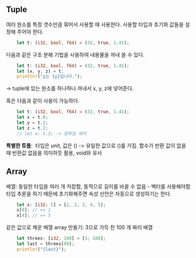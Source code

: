 ## Tuple
여러 원소를 특정 갯수만큼 묶어서 사용할 때 사용한다. 사용할 타입과 초기화 값들을 설정해 주어야 한다.
```rust
    let t: (i32, bool, f64) = (32, true, 1.41);
```

 다음과 같은 구조 분해 기법을 사용하여 내용물을 꺼내 쓸 수 있다.
```rust
	let t: (i32, bool, f64) = (32, true, 1.41);
    let (x, y, z) = t;
	println!("y는 {y}입니다.");
```
→ tuple에 있는 원소를 하나하나 꺼내서 x, y, z에 넣어준다.

혹은 다음과 같이 사용이 가능하다.
```rust
	let t: (i32, bool, f64) = (32, true, 1.41);
    let x = t.0;
    let y = t.1;
    let z = t.2;
    // let w: t.3; -> 컴파일 에러
```

**특별한 튜플**:  타입은 unit, 값은 () -> 유일한 값으로 ()를 가짐.
함수가 반환 값이 없을 때 반환값 없음을 의미하듯 활용, void와 유사

## Array
배열: 동일한 타입을 여러 개 저장함, 동적으로 길이를 바꿀 수 없음 - 벡터를 사용해야함
타입 추론을 하기 때문에 초기화해주면 속성 선언은 자동으로 생성하기는 한다.
```rust
    let x: [i32; 5] = [1, 2, 3, 4, 5];
    x[0]; // => 1
    x[4]; // => 5
```

같은 값으로 채운 배열 array 만들기: 3으로 가득 찬 100 개 짜리 배열
```rust
    let threes: [i32; 100] = [3; 100];
    let last = threes[99];
    println!("{last}");
```
